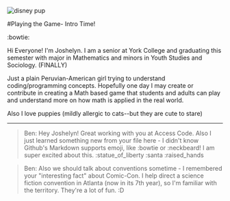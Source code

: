 ![disney pup](http://i.giphy.com/ilISpQ490SiHu.gif)

#Playing the Game- Intro Time!

:bowtie: 

Hi Everyone! I'm Joshelyn. I am a senior at York College and graduating this semester with major in Mathematics and minors in Youth Studies and Sociology. (FINALLY)

Just a plain Peruvian-American girl trying to understand coding/programming concepts. Hopefully one day I may create or contribute in creating a Math based game that students and adults can play and understand more on how math is applied in the real world.

Also I love puppies (mildly allergic to cats--but they are cute to stare)


-----

> Ben: Hey Joshelyn! Great working with you at Access Code. Also I just learned something new from your file here - I didn't know Github's Markdown
supports emoji, like :bowtie or :neckbeard! I am super excited about this. :statue_of_liberty :santa :raised_hands

> Ben: Also we should talk about conventions sometime - I remembered your "interesting fact" about Comic-Con. I help direct a science fiction convention
in Atlanta (now in its 7th year), so I'm familiar with the territory. They're a lot of fun. :D
